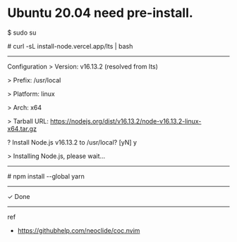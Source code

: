 # Ubuntu 20.04 need pre-install.

\$ sudo su

\# curl -sL install-node.vercel.app/lts | bash

--------------------

  Configuration
\> Version:  v16.13.2 (resolved from lts)

\> Prefix:   /usr/local

\> Platform: linux

\> Arch:     x64

\> Tarball URL: https://nodejs.org/dist/v16.13.2/node-v16.13.2-linux-x64.tar.gz

\? Install Node.js v16.13.2 to /usr/local? [yN] y

\> Installing Node.js, please wait…

-----------------------

\# npm install --global yarn

---------------------

✓ Done


--------------------
ref
* https://githubhelp.com/neoclide/coc.nvim
